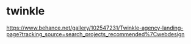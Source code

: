 # twinkle
https://www.behance.net/gallery/102547231/Twinkle-agency-landing-page?tracking_source=search_projects_recommended%7Cwebdesign
